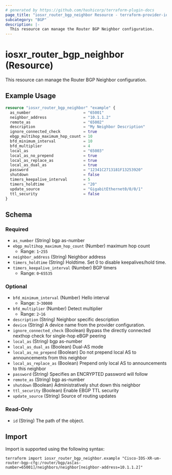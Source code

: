 ```yaml
---
# generated by https://github.com/hashicorp/terraform-plugin-docs
page_title: "iosxr_router_bgp_neighbor Resource - terraform-provider-iosxr"
subcategory: "BGP"
description: |-
  This resource can manage the Router BGP Neighbor configuration.
---
```


# iosxr_router_bgp_neighbor (Resource)

This resource can manage the Router BGP Neighbor configuration.

## Example Usage

```terraform
resource "iosxr_router_bgp_neighbor" "example" {
  as_number                       = "65001"
  neighbor_address                = "10.1.1.2"
  remote_as                       = "65002"
  description                     = "My Neighbor Description"
  ignore_connected_check          = true
  ebgp_multihop_maximum_hop_count = 10
  bfd_minimum_interval            = 10
  bfd_multiplier                  = 4
  local_as                        = "65003"
  local_as_no_prepend             = true
  local_as_replace_as             = true
  local_as_dual_as                = true
  password                        = "12341C2713181F13253920"
  shutdown                        = false
  timers_keepalive_interval       = 5
  timers_holdtime                 = "20"
  update_source                   = "GigabitEthernet0/0/0/1"
  ttl_security                    = false
}
```

<!-- schema generated by tfplugindocs -->
## Schema

### Required

- `as_number` (String) bgp as-number
- `ebgp_multihop_maximum_hop_count` (Number) maximum hop count
  - Range: `1`-`255`
- `neighbor_address` (String) Neighbor address
- `timers_holdtime` (String) Holdtime. Set 0 to disable keepalives/hold time.
- `timers_keepalive_interval` (Number) BGP timers
  - Range: `0`-`65535`

### Optional

- `bfd_minimum_interval` (Number) Hello interval
  - Range: `3`-`30000`
- `bfd_multiplier` (Number) Detect multiplier
  - Range: `2`-`16`
- `description` (String) Neighbor specific description
- `device` (String) A device name from the provider configuration.
- `ignore_connected_check` (Boolean) Bypass the directly connected nexthop check for single-hop eBGP peering
- `local_as` (String) bgp as-number
- `local_as_dual_as` (Boolean) Dual-AS mode
- `local_as_no_prepend` (Boolean) Do not prepend local AS to announcements from this neighbor
- `local_as_replace_as` (Boolean) Prepend only local AS to announcements to this neighbor
- `password` (String) Specifies an ENCRYPTED password will follow
- `remote_as` (String) bgp as-number
- `shutdown` (Boolean) Administratively shut down this neighbor
- `ttl_security` (Boolean) Enable EBGP TTL security
- `update_source` (String) Source of routing updates

### Read-Only

- `id` (String) The path of the object.

## Import

Import is supported using the following syntax:

```shell
terraform import iosxr_router_bgp_neighbor.example "Cisco-IOS-XR-um-router-bgp-cfg:/router/bgp/as[as-number=65001]/neighbors/neighbor[neighbor-address=10.1.1.2]"
```
